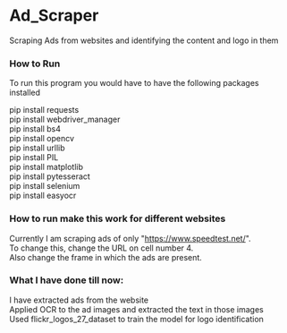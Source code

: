 # Ad_Scraper
Scraping Ads from websites and identifying the content and logo in them <br>


### How to Run
To run this program you would have to have the following packages installed <br>

pip install requests <br>
pip install webdriver_manager <br>
pip install bs4 <br>
pip install opencv <br>
pip install urllib <br>
pip install PIL <br>
pip install matplotlib <br>
pip install pytesseract <br>
pip install selenium <br>
pip install easyocr <br>

### How to run make this work for different websites
Currently I am scraping ads of only "https://www.speedtest.net/". <br>
To change this, change the URL on cell number 4. <br>
Also change the frame in which the ads are present. <br>


### What I have done till now:
I have extracted ads from the website <br>
Applied OCR to the ad images and extracted the text in those images <br>
Used flickr_logos_27_dataset to train the model for logo identification <br>
